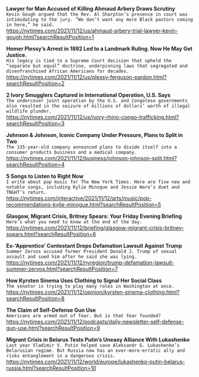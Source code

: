**Lawyer for Man Accused of Killing Ahmaud Arbery Draws Scrutiny**\
`Kevin Gough argued that the Rev. Al Sharpton’s presence in court was intimidating to the jury. “We don’t want any more Black pastors coming in here,” he said.`\
https://nytimes.com/2021/11/12/us/ahmaud-arbery-trial-lawyer-kevin-gough.html?searchResultPosition=1

**Homer Plessy’s Arrest in 1892 Led to a Landmark Ruling. Now He May Get Justice.**\
`His legacy is tied to a Supreme Court decision that upheld the “separate but equal” doctrine, underpinning laws that segregated and disenfranchised African Americans for decades.`\
https://nytimes.com/2021/11/12/us/plessy-ferguson-pardon.html?searchResultPosition=2

**2 Ivory Smugglers Captured in International Operation, U.S. Says**\
`The undercover joint operation by the U.S. and Congolese governments also resulted in the seizure of millions of dollars’ worth of illegal wildlife plunder.`\
https://nytimes.com/2021/11/12/us/ivory-rhino-congo-trafficking.html?searchResultPosition=3

**Johnson & Johnson, Iconic Company Under Pressure, Plans to Split in Two**\
`The 135-year-old company announced plans to divide itself into a consumer products business and a medical company.`\
https://nytimes.com/2021/11/12/business/johnson-johnson-split.html?searchResultPosition=4

**5 Songs to Listen to Right Now**\
`I write about pop music for The New York Times. Here are five new and notable songs, including Kylie Minogue and Jessie Ware’s duet and TNGHT’s return.`\
https://nytimes.com/interactive/2021/11/12/arts/music/pop-recommendations-kylie-minogue.html?searchResultPosition=5

**Glasgow, Migrant Crisis, Britney Spears: Your Friday Evening Briefing**\
`Here’s what you need to know at the end of the day.`\
https://nytimes.com/2021/11/12/briefing/glasgow-migrant-crisis-britney-spears.html?searchResultPosition=6

**Ex-‘Apprentice’ Contestant Drops Defamation Lawsuit Against Trump**\
`Summer Zervos accused former President Donald J. Trump of sexual assault and sued him after he said she was lying.`\
https://nytimes.com/2021/11/12/nyregion/trump-defamation-lawsuit-summer-zervos.html?searchResultPosition=7

**How Kyrsten Sinema Uses Clothing to Signal Her Social Class**\
`The senator is trying to play many roles in Washington at once.`\
https://nytimes.com/2021/11/12/opinion/kyrsten-sinema-clothing.html?searchResultPosition=8

**The Claim of Self-Defense Gun Use**\
`Americans are armed out of fear. But is that fear founded?`\
https://nytimes.com/2021/11/12/podcasts/daily-newsletter-self-defense-gun-use.html?searchResultPosition=9

**Migrant Crisis in Belarus Tests Putin’s Uneasy Alliance With Lukashenko**\
`Last year Vladimir V. Putin helped save Aleksandr G. Lukashenko’s Belarusian regime. But Russia now has an ever-more-erratic ally and risks entanglement in a dangerous crisis.`\
https://nytimes.com/2021/11/12/world/europe/lukashenko-putin-belarus-russia.html?searchResultPosition=10

